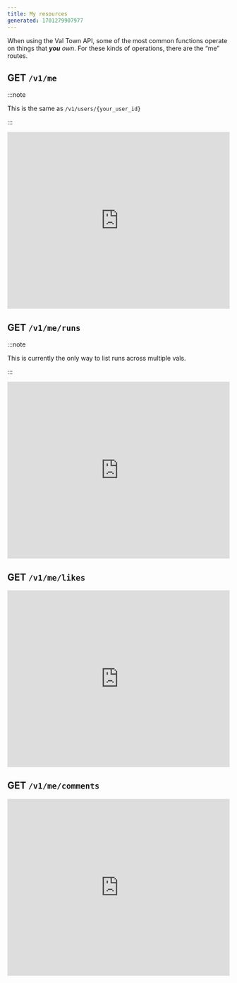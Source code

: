 ```yaml
---
title: My resources
generated: 1701279907977
---
```


When using the Val Town API, some of the most common functions operate on things
that _**you**_ _own_. For these kinds of operations, there are the “me” routes.

## GET `/v1/me`

:::note

This is the same as `/v1/users/{your_user_id}`

:::

<div class="not-content">
  <iframe src="https://www.val.town/embed/neverstew.getMe" width="100%" frameborder="no" style="height: 400px;">
    &#x20;
  </iframe>
</div>

## GET `/v1/me/runs`

:::note

This is currently the only way to list runs across multiple vals.

:::

<div class="not-content">
  <iframe src="https://www.val.town/embed/neverstew.getRuns" width="100%" frameborder="no" style="height: 400px;">
    &#x20;
  </iframe>
</div>

## GET `/v1/me/likes`

<div class="not-content">
  <iframe src="https://www.val.town/embed/neverstew.getLikes" width="100%" frameborder="no" style="height: 400px;">
    &#x20;
  </iframe>
</div>

## GET `/v1/me/comments`

<div class="not-content">
  <iframe src="https://www.val.town/embed/neverstew.getComments" width="100%" frameborder="no" style="height: 400px;">
    &#x20;
  </iframe>
</div>
